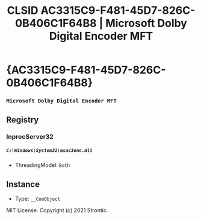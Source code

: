 ﻿---
title: "CLSID AC3315C9-F481-45D7-826C-0B406C1F64B8 | Microsoft Dolby Digital Encoder MFT"
excerpt: What is COM-Object CLSID AC3315C9-F481-45D7-826C-0B406C1F64B8?
---

# {AC3315C9-F481-45D7-826C-0B406C1F64B8}

### `Microsoft Dolby Digital Encoder MFT`

## Registry


### InprocServer32

##### `C:\Windows\System32\msac3enc.dll`
* ThreadingModel: `Both`

## Instance

* Type: `__ComObject`

MIT License. Copyright (c) 2021 Strontic.


